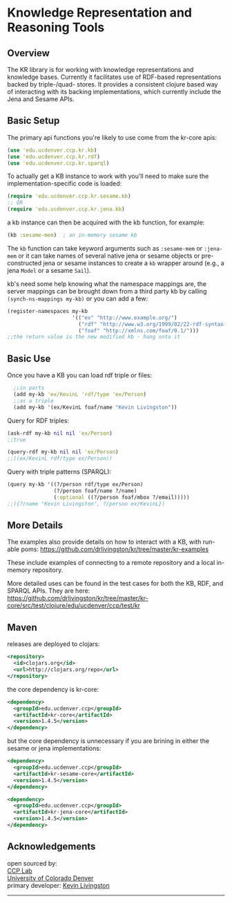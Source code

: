 # Knowledge Representation and Reasoning Tools

## Overview

The KR library is for working with knowledge representations and knowledge bases.  Currently it facilitates use of RDF-based representations backed by triple-/quad- stores.  It provides a consistent clojure based way of interacting with its backing implementations, which currently include the Jena and Sesame APIs.


## Basic Setup

The primary api functions you're likely to use come from the kr-core apis:
```clj
(use 'edu.ucdenver.ccp.kr.kb)
(use 'edu.ucdenver.ccp.kr.rdf)
(use 'edu.ucdenver.ccp.kr.sparql)
```

To actually get a KB instance to work with you'll need to make sure the implementation-specific code is loaded:
```clj
(require 'edu.ucdenver.ccp.kr.sesame.kb)
;; OR
(require 'edu.ucdenver.ccp.kr.jena.kb)
```

a kb instance can then be acquired with the kb function, for example:
```clj
(kb :sesame-mem)  ; an in-memory sesame kb
```
The `kb` function can take keyword arguments such as `:sesame-mem` or `:jena-mem` or it can take names of several native jena or sesame objects or pre-constructed jena or sesame instances to create a `kb` wrapper around (e.g., a jena `Model` or a sesame `Sail`).

kb's need some help knowing what the namespace mappings are, the server mappings can be brought down from a third party kb by calling `(synch-ns-mappings my-kb)` or you can add a few:
```clj
(register-namespaces my-kb
                     '(("ex" "http://www.example.org/") 
                       ("rdf" "http://www.w3.org/1999/02/22-rdf-syntax-ns#")
                       ("foaf" "http://xmlns.com/foaf/0.1/")))
;;the return value is the new modified kb - hang onto it
```

## Basic Use

Once you have a KB you can load rdf triple or files:
```clj
  ;;in parts
  (add my-kb 'ex/KevinL 'rdf/type 'ex/Person)
  ;;as a triple
  (add my-kb '(ex/KevinL foaf/name "Kevin Livingston"))
```

Query for RDF triples:
```clj
(ask-rdf my-kb nil nil 'ex/Person)
;;true

(query-rdf my-kb nil nil 'ex/Person)
;;((ex/KevinL rdf/type ex/Person))
```

Query with triple patterns (SPARQL):
```clj
(query my-kb '((?/person rdf/type ex/Person)
               (?/person foaf/name ?/name)
               (:optional ((?/person foaf/mbox ?/email)))))
;;({?/name "Kevin Livingston", ?/person ex/KevinL})
```

## More Details

The examples also provide details on how to interact with a KB, with run-able poms:
https://github.com/drlivingston/kr/tree/master/kr-examples

These include examples of connecting to a remote repository and a local in-memory repository.


More detailed uses can be found in the test cases for both the KB, RDF, and SPARQL APIs.  They are here:
https://github.com/drlivingston/kr/tree/master/kr-core/src/test/clojure/edu/ucdenver/ccp/test/kr


## Maven

releases are deployed to clojars:
```xml
<repository>
  <id>clojars.org</id>
  <url>http://clojars.org/repo</url>
</repository>
```

the core dependency is kr-core:
```xml
<dependency>
  <groupId>edu.ucdenver.ccp</groupId>
  <artifactId>kr-core</artifactId>
  <version>1.4.5</version>
</dependency>
```

but the core dependency is unnecessary if you are brining in either the sesame or jena implementations:
```xml
<dependency>
  <groupId>edu.ucdenver.ccp</groupId>
  <artifactId>kr-sesame-core</artifactId>
  <version>1.4.5</version>
</dependency>

<dependency>
  <groupId>edu.ucdenver.ccp</groupId>
  <artifactId>kr-jena-core</artifactId>
  <version>1.4.5</version>
</dependency>
```


## Acknowledgements
open sourced by: <br />
[CCP Lab][] <br />
[University of Colorado Denver][] <br />
primary developer: [Kevin Livingston][]

----


[CCP Lab]: http://compbio.ucdenver.edu/Hunter_lab/CCP_website/index.html
[University of Colorado Denver]: http://www.ucdenver.edu/
[Kevin Livingston]: https://github.com/drlivingston
